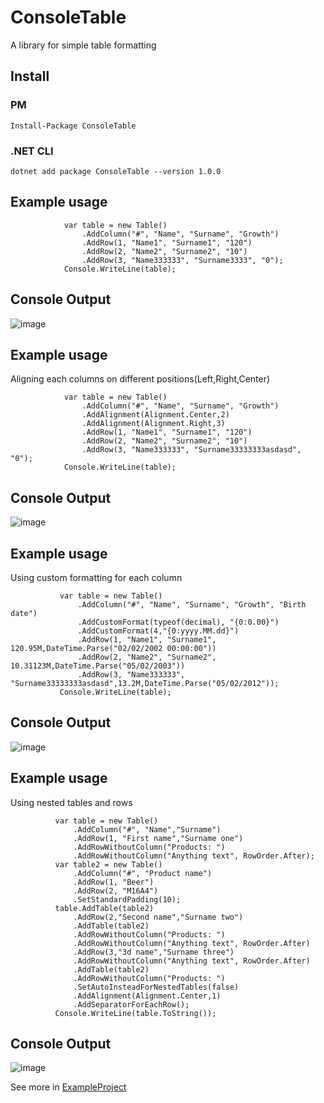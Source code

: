 # ConsoleTable
A library for simple table formatting
## Install
### PM
```
Install-Package ConsoleTable
```
### .NET CLI
```
dotnet add package ConsoleTable --version 1.0.0
```
## Example usage
```
            var table = new Table()
                .AddColumn("#", "Name", "Surname", "Growth")
                .AddRow(1, "Name1", "Surname1", "120")
                .AddRow(2, "Name2", "Surname2", "10")
                .AddRow(3, "Name333333", "Surname3333", "0");
            Console.WriteLine(table);
```
## Console Output
![image](https://user-images.githubusercontent.com/84572791/185746912-9ce2d5c6-0706-48ea-94a7-9022c7577dc3.png)

## Example usage
Aligning each columns on different positions(Left,Right,Center)
```
            var table = new Table()
                .AddColumn("#", "Name", "Surname", "Growth")
                .AddAlignment(Alignment.Center,2)
                .AddAlignment(Alignment.Right,3)
                .AddRow(1, "Name1", "Surname1", "120")
                .AddRow(2, "Name2", "Surname2", "10")
                .AddRow(3, "Name333333", "Surname33333333asdasd", "0");
            Console.WriteLine(table);
 ```
 ## Console Output
![image](https://user-images.githubusercontent.com/84572791/185746902-bbbe7d35-0156-45ff-b89d-11fce8bf5a53.png)
 ## Example usage
 Using custom formatting for each column
 ```
            var table = new Table()
                .AddColumn("#", "Name", "Surname", "Growth", "Birth date")
                .AddCustomFormat(typeof(decimal), "{0:0.00}")
                .AddCustomFormat(4,"{0:yyyy.MM.dd}")
                .AddRow(1, "Name1", "Surname1", 120.95M,DateTime.Parse("02/02/2002 00:00:00"))
                .AddRow(2, "Name2", "Surname2", 10.31123M,DateTime.Parse("05/02/2003"))
                .AddRow(3, "Name333333", "Surname33333333asdasd",13.2M,DateTime.Parse("05/02/2012"));
            Console.WriteLine(table);
  ```
  ## Console Output
  ![image](https://user-images.githubusercontent.com/84572791/185746879-8730c647-bb74-453e-a058-1a1ddd20a07e.png)
  ## Example usage
  Using nested tables and rows
  ```
            var table = new Table()
                .AddColumn("#", "Name","Surname")
                .AddRow(1, "First name","Surname one")
                .AddRowWithoutColumn("Products: ")
                .AddRowWithoutColumn("Anything text", RowOrder.After);
            var table2 = new Table()
                .AddColumn("#", "Product name")
                .AddRow(1, "Beer")
                .AddRow(2, "M16A4")
                .SetStandardPadding(10);
            table.AddTable(table2)
                .AddRow(2,"Second name","Surname two")
                .AddTable(table2)
                .AddRowWithoutColumn("Products: ")
                .AddRowWithoutColumn("Anything text", RowOrder.After)
                .AddRow(3,"3d name","Surname three")
                .AddRowWithoutColumn("Anything text", RowOrder.After)
                .AddTable(table2)
                .AddRowWithoutColumn("Products: ")
                .SetAutoInsteadForNestedTables(false)
                .AddAlignment(Alignment.Center,1)
                .AddSeparatorForEachRow();
            Console.WriteLine(table.ToString());
  ```
  ## Console Output
  ![image](https://user-images.githubusercontent.com/84572791/185747348-86086287-9cd3-4541-a269-8cd783e86434.png)

See more in [ExampleProject](https://github.com/sakozoko/ConsoleTable/tree/master/ExampleProject)
